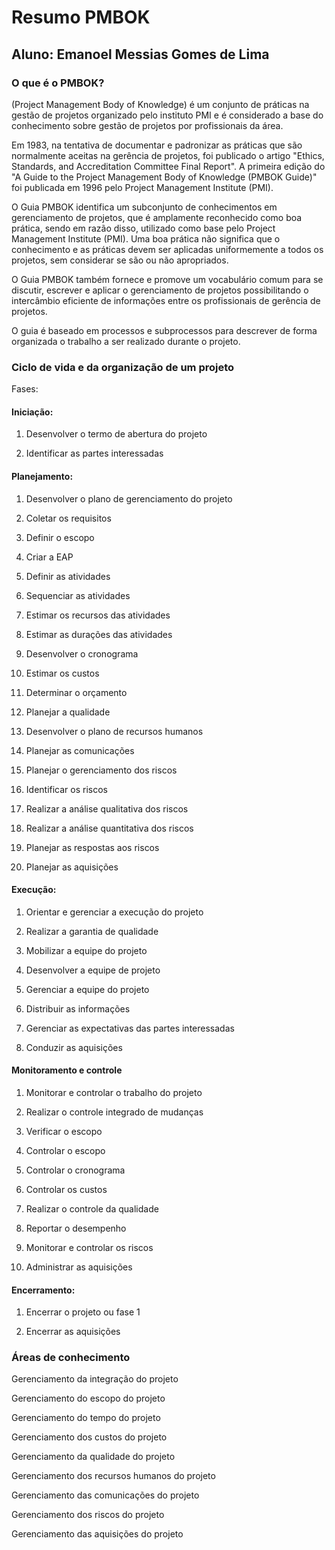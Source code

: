 # Resumo PMBOK
## Aluno: Emanoel Messias Gomes de Lima
<h3>O que é o PMBOK?</h3>
(Project Management Body of Knowledge) é um conjunto de práticas na gestão de projetos organizado pelo instituto PMI e é considerado a base do conhecimento sobre gestão de projetos por profissionais da área.

Em 1983, na tentativa de documentar e padronizar as práticas que são normalmente aceitas na gerência de projetos, foi publicado o artigo "Ethics, Standards, and Accreditation Committee Final Report". A primeira edição do "A Guide to the Project Management Body of Knowledge (PMBOK Guide)" foi publicada em 1996 pelo Project Management Institute (PMI).

O Guia PMBOK identifica um subconjunto de conhecimentos em gerenciamento de projetos, que é amplamente reconhecido como boa prática, sendo em razão disso, utilizado como base pelo Project Management Institute (PMI). Uma boa prática não significa que o conhecimento e as práticas devem ser aplicadas uniformemente a todos os projetos, sem considerar se são ou não apropriados.

O Guia PMBOK também fornece e promove um vocabulário comum para se discutir, escrever e aplicar o gerenciamento de projetos possibilitando o intercâmbio eficiente de informações entre os profissionais de gerência de projetos.

O guia é baseado em processos e subprocessos para descrever de forma organizada o trabalho a ser realizado durante o projeto.

<h3>Ciclo de vida e da organização de um projeto</h3>

Fases:

<h4>Iniciação:</h4>

1. Desenvolver o termo de abertura do projeto

2. Identificar as partes interessadas

<h4>Planejamento:</h4>

1. Desenvolver o plano de gerenciamento do projeto

2. Coletar os requisitos

3. Definir o escopo

4. Criar a EAP

6. Definir as atividades

7. Sequenciar as atividades

8. Estimar os recursos das atividades

9. Estimar as durações das atividades

10. Desenvolver o cronograma

11. Estimar os custos

12. Determinar o orçamento

13. Planejar a qualidade

14. Desenvolver o plano de recursos humanos

15. Planejar as comunicações

16. Planejar o gerenciamento dos riscos
  
17. Identificar os riscos

18. Realizar a análise qualitativa dos riscos

19. Realizar a análise quantitativa dos riscos

20. Planejar as respostas aos riscos

21. Planejar as aquisições

<h4>Execução:</h4>

1. Orientar e gerenciar a execução do projeto

2. Realizar a garantia de qualidade

3. Mobilizar a equipe do projeto

4. Desenvolver a equipe de projeto

5. Gerenciar a equipe do projeto

6. Distribuir as informações

7. Gerenciar as expectativas das partes interessadas

8. Conduzir as aquisições

<h4>Monitoramento e controle</h4>

1. Monitorar e controlar o trabalho do projeto

2. Realizar o controle integrado de mudanças

3. Verificar o escopo

4. Controlar o escopo

5. Controlar o cronograma

6. Controlar os custos

7. Realizar o controle da qualidade

8. Reportar o desempenho

9. Monitorar e controlar os riscos

10. Administrar as aquisições
<h4>Encerramento:</h4>

1. Encerrar o projeto ou fase 1

2. Encerrar as aquisições

<h3>Áreas de conhecimento</h3>

Gerenciamento da integração do projeto

Gerenciamento do escopo do projeto

Gerenciamento do tempo do projeto

Gerenciamento dos custos do projeto

Gerenciamento da qualidade do projeto

Gerenciamento dos recursos humanos do projeto

Gerenciamento das comunicações do projeto

Gerenciamento dos riscos do projeto

Gerenciamento das aquisições do projeto


